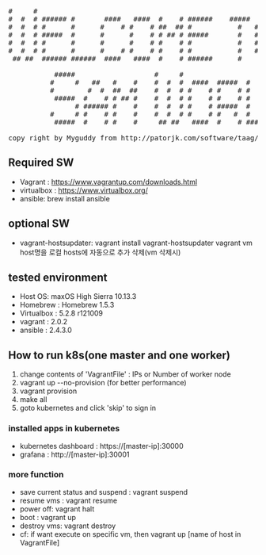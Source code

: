 <pre>
#     #                                                           
#  #  # ###### #       ####   ####  #    # ######    #####  ####  
#  #  # #      #      #    # #    # ##  ## #           #   #    # 
#  #  # #####  #      #      #    # # ## # #####       #   #    # 
#  #  # #      #      #      #    # #    # #           #   #    # 
#  #  # #      #      #    # #    # #    # #           #   #    # 
 ## ##  ###### ######  ####   ####  #    # ######      #    ####   
                                                                                                                     
           #####                   #     #                                ### 
          #     #   ##   #    #    #  #  #  ####  #####  #      #####     ### 
          #        #  #  ##  ##    #  #  # #    # #    # #      #    #    ### 
           #####  #    # # ## #    #  #  # #    # #    # #      #    #     #  
                # ###### #    #    #  #  # #    # #####  #      #    #        
          #     # #    # #    #    #  #  # #    # #   #  #      #    #    ### 
           #####  #    # #    #     ## ##   ####  #    # ###### #####     ###
                                                                                                                                                                                                                                            
copy right by Myguddy from http://patorjk.com/software/taag/#p=display&f=Old%20Banner&t=Welcome%20to
</pre>

## Required SW
* Vagrant : https://www.vagrantup.com/downloads.html
* virtualbox : https://www.virtualbox.org/
* ansible: brew install ansible

## optional SW
* vagrant-hostsupdater: vagrant install vagrant-hostsupdater
  vagrant vm host명을 로컬 hosts에 자동으로 추가 삭제(vm 삭제시)

## tested environment
* Host OS: maxOS High Sierra 10.13.3
* Homebrew : Homebrew 1.5.3
* Virtualbox : 5.2.8 r121009 
* vagrant : 2.0.2
* ansible : 2.4.3.0


## How to run k8s(one master and one worker)
1. change contents of 'VagrantFile' : IPs or Number of worker node
1. vagrant up --no-provision (for better performance)
1. vagrant provision
1. make all
1. goto kubernetes and click 'skip' to sign in

### installed apps in kubernetes
* kubernetes dashboard : https://[master-ip]:30000
* grafana : http://[master-ip]:30001



### more function
* save current status and suspend : vagrant suspend
* resume vms : vagrant resume
* power off: vagrant halt
* boot : vagrant up
* destroy vms: vagrant destroy
* cf: if want execute on specific vm, then vagrant up [name of host in VagrantFile]